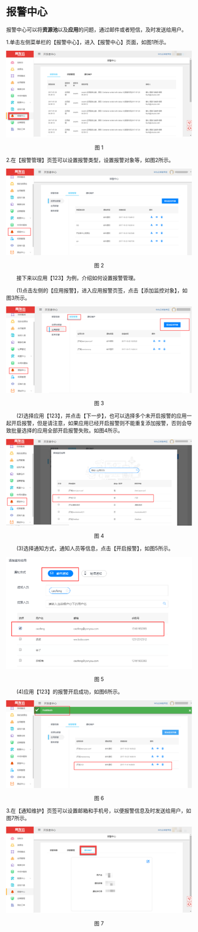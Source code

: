 # 报警中心

报警中心可以将**资源池**以及**应用**的问题，通过邮件或者短信，及时发送给用户。

1.单击左侧菜单栏的【报警中心】，进入【报警中心】页面，如图1所示。

<div align=center>

<img src="/articles/cloud/3-/images/alarm_center_1.png"/>

</div>

<p align="center">图 1</p>

2.在【报警管理】页签可以设置报警类型，设置报警对象等，如图2所示。

<div align=center>

<img src="/articles/cloud/3-/images/alarm_center_manage_1.png"/>

</div>

<p align="center">图 2</p>

&ensp;&ensp;&ensp;&ensp;接下来以应用【123】为例，介绍如何设置报警管理。

&ensp;&ensp;&ensp;&ensp;(1)点击左侧的【应用报警】，进入应用报警页签，点击【添加监控对象】，如图3所示。

<div align=center>

<img src="/articles/cloud/3-/images/alarm_center_manage_2.png"/>

</div>

<p align="center">图 3</p>

&ensp;&ensp;&ensp;&ensp;(2)选择应用【123】，并点击【下一步】，也可以选择多个未开启报警的应用一起开启报警，但是请注意，如果应用已经开启报警则不能重复添加报警，否则会导致批量选择的应用全部开启报警失败。如图4所示。

<div align=center>

<img src="/articles/cloud/3-/images/alarm_center_manage_3.png"/>

</div>

<p align="center">图 4</p>

&ensp;&ensp;&ensp;&ensp;(3)选择通知方式，通知人员等信息，点击【开启报警】，如图5所示。

<div align=center>

<img src="/articles/cloud/3-/images/alarm_center_manage_4.png"/>

</div>

<p align="center">图 5</p>

&ensp;&ensp;&ensp;&ensp;(4)应用【123】的报警开启成功，如图6所示。

<div align=center>

<img src="/articles/cloud/3-/images/alarm_center_manage_5.png"/>

</div>

<p align="center">图 6</p>

3.在【通知维护】页签可以设置邮箱和手机号，以便报警信息及时发送给用户，如图7所示。

<div align=center>

<img src="/articles/cloud/3-/images/alarm_center_3.png"/>

</div>

<p align="center">图 7</p>

